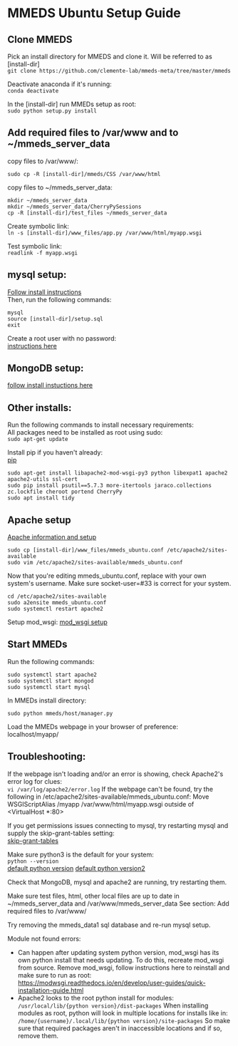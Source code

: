 # MMEDS Ubuntu Setup Guide
## Clone MMEDS
Pick an install directory for MMEDS and clone it. Will be referred to as [install-dir]\
`git clone https://github.com/clemente-lab/mmeds-meta/tree/master/mmeds`

Deactivate anaconda if it's running:\
`conda deactivate`

In the [install-dir] run MMEDs setup as root:\
`sudo python setup.py install`

## Add required files to /var/www and to ~/mmeds_server_data
copy files to /var/www/:
```
sudo cp -R [install-dir]/mmeds/CSS /var/www/html
```

copy files to ~/mmeds_server_data:
```
mkdir ~/mmeds_server_data
mkdir ~/mmeds_server_data/CherryPySessions
cp -R [install-dir]/test_files ~/mmeds_server_data
```

Create symbolic link:\
`ln -s [install-dir]/www_files/app.py /var/www/html/myapp.wsgi`

Test symbolic link:\
`readlink -f myapp.wsgi`

## mysql setup:
[Follow install instructions](https://dev.mysql.com/doc/mysql-installation-excerpt/5.7/en/)\
Then, run the following commands:
```
mysql
source [install-dir]/setup.sql
exit
```

Create a root user with no password:\
[instructions here](https://www.digitalocean.com/community/tutorials/how-to-create-a-new-user-and-grant-permissions-in-mysql)

## MongoDB setup:
[follow install instuctions here](https://docs.mongodb.com/manual/installation/)

## Other installs:
Run the following commands to install necessary requirements:\
All packages need to be installed as root using sudo:\
`sudo apt-get update`

Install pip if you haven't already:\
[pip](https://linuxize.com/post/how-to-install-pip-on-ubuntu-20.04/)

```
sudo apt-get install libapache2-mod-wsgi-py3 python libexpat1 apache2 apache2-utils ssl-cert
sudo pip install psutil==5.7.3 more-itertools jaraco.collections zc.lockfile cheroot portend CherryPy
sudo apt install tidy
```

## Apache setup
[Apache information and setup](https://ubuntu.com/tutorials/install-and-configure-apache#1-overview)

```
sudo cp [install-dir]/www_files/mmeds_ubuntu.conf /etc/apache2/sites-available
sudo vim /etc/apache2/sites-available/mmeds_ubuntu.conf
```
Now that you're editing mmeds_ubuntu.conf, replace  <username> with your own system's username.
Make sure socket-user=#33 is correct for your system.
```
cd /etc/apache2/sites-available
sudo a2ensite mmeds_ubuntu.conf
sudo systemctl restart apache2
```
Setup mod_wsgi:
[mod_wsgi setup](https://modwsgi.readthedocs.io/en/master/user-guides/quick-installation-guide.html)

## Start MMEDs
Run the following commands:
```
sudo systemctl start apache2
sudo systemctl start mongod
sudo systemctl start mysql
```

In MMEDs install directory:
```
sudo python mmeds/host/manager.py
```

Load the MMEDs webpage in your browser of preference:\
localhost/myapp/


## Troubleshooting:
If the webpage isn't loading and/or an error is showing, check Apache2's error log for clues:\
`vi /var/log/apache2/error.log`
If the webpage can't be found, try the following in /etc/apache2/sites-available/mmeds_ubuntu.conf:
Move WSGIScriptAlias /myapp /var/www/html/myapp.wsgi outside of <VirtualHost *:80>


If you get permissions issues connecting to mysql, try restarting mysql and supply the skip-grant-tables setting:\
[skip-grant-tables](https://www.oreilly.com/library/view/mysql-8-cookbook/9781788395809/6ea03335-6ff2-4d4f-a008-48c8cf88fd01.xhtml)

Make sure python3 is the default for your system:\
`python --version`\
[default python version](https://unix.stackexchange.com/questions/410579/change-the-python3-default-version-in-ubuntu)
[default python version2](https://dev.to/serhatteker/how-to-upgrade-to-python-3-7-on-ubuntu-18-04-18-10-5hab)

Check that MongoDB, mysql and apache2 are running, try restarting them.

Make sure test files, html, other local files are up to date in ~/mmeds_server_data and /var/www/mmeds_server_data
See section: Add required files to /var/www/

Try removing the mmeds_data1 sql database and re-run mysql setup.

Module not found errors:
   - Can happen after updating system python version, mod_wsgi has its own python install that needs updating. To do this, recreate mod_wsgi from source.
    Remove mod_wsgi, follow instructions here to reinstall and make sure to run as root: https://modwsgi.readthedocs.io/en/develop/user-guides/quick-installation-guide.html
   - Apache2 looks to the root python install for modules: `/usr/local/lib/{python version}/dist-packages`
   When installing modules as root, python will look in multiple locations for installs like in: `/home/{username}/.local/lib/{python version}/site-packages`
   So make sure that required packages aren't in inaccessible locations and if so, remove them.
